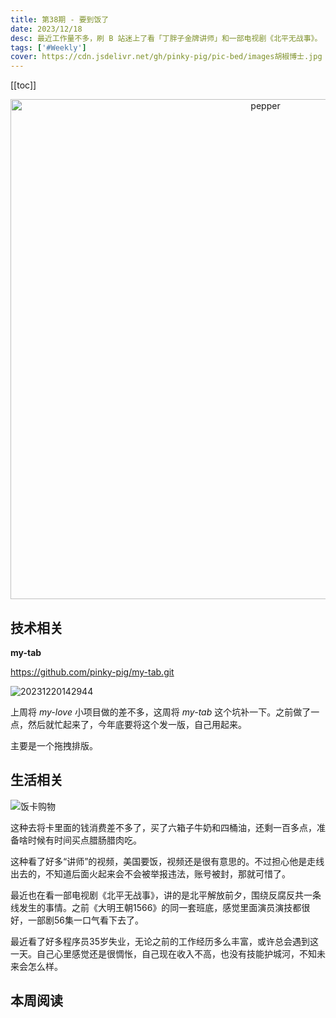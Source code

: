 ```yaml
---
title: 第38期 - 要到饭了
date: 2023/12/18
desc: 最近工作量不多，刷 B 站迷上了看「丁胖子金牌讲师」和一部电视剧《北平无战事》。
tags: ['#Weekly']
cover: https://cdn.jsdelivr.net/gh/pinky-pig/pic-bed/images胡椒博士.jpg
---
```


[[toc]]

<p align="center">
  <img alt="pepper" src="https://cdn.jsdelivr.net/gh/pinky-pig/pic-bed/images胡椒博士.jpg" width=800 />
</p>

## 技术相关

**my-tab**

<https://github.com/pinky-pig/my-tab.git>

![20231220142944](https://cdn.jsdelivr.net/gh/pinky-pig/pic-bed/images20231220142944.png)

上周将 _my-love_ 小项目做的差不多，这周将 _my-tab_ 这个坑补一下。之前做了一点，然后就忙起来了，今年底要将这个发一版，自己用起来。

主要是一个拖拽排版。

## 生活相关

![饭卡购物](https://cdn.jsdelivr.net/gh/pinky-pig/pic-bed/images饭卡购物.jpg)

这种去将卡里面的钱消费差不多了，买了六箱子牛奶和四桶油，还剩一百多点，准备啥时候有时间买点腊肠腊肉吃。

这种看了好多“讲师”的视频，美国要饭，视频还是很有意思的。不过担心他是走线出去的，不知道后面火起来会不会被举报违法，账号被封，那就可惜了。

最近也在看一部电视剧《北平无战事》，讲的是北平解放前夕，围绕反腐反共一条线发生的事情。之前《大明王朝1566》的同一套班底，感觉里面演员演技都很好，一部剧56集一口气看下去了。

最近看了好多程序员35岁失业，无论之前的工作经历多么丰富，或许总会遇到这一天。自己心里感觉还是很惆怅，自己现在收入不高，也没有技能护城河，不知未来会怎么样。

## 本周阅读
